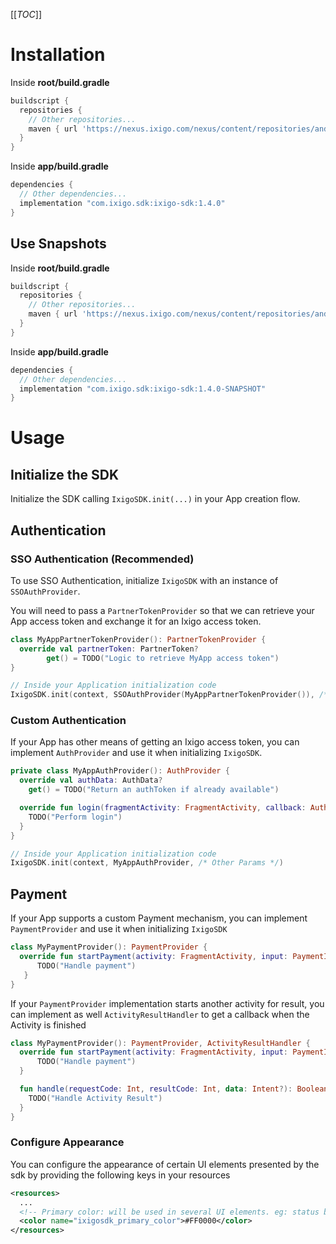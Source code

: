 [[_TOC_]]

# Installation

Inside **root/build.gradle**

```groovy
buildscript {
  repositories {
    // Other repositories...
    maven { url 'https://nexus.ixigo.com/nexus/content/repositories/androidshared' }
  }
}

```

Inside **app/build.gradle**

```groovy
dependencies {
  // Other dependencies...
  implementation "com.ixigo.sdk:ixigo-sdk:1.4.0"
}

```

## Use Snapshots

Inside **root/build.gradle**

```groovy
buildscript {
  repositories {
    // Other repositories...
    maven { url 'https://nexus.ixigo.com/nexus/content/repositories/androidshared-snapshots' }
  }
}

```

Inside **app/build.gradle**

```groovy
dependencies {
  // Other dependencies...
  implementation "com.ixigo.sdk:ixigo-sdk:1.4.0-SNAPSHOT"
}

```

# Usage

## Initialize the SDK

Initialize the SDK calling `IxigoSDK.init(...)` in your App creation flow.

## Authentication

### SSO Authentication (Recommended)

To use SSO Authentication, initialize `IxigoSDK` with an instance of `SSOAuthProvider`.

You will need to pass a `PartnerTokenProvider` so that we can retrieve your App access token and exchange it for an Ixigo access token.

```kotlin
class MyAppPartnerTokenProvider(): PartnerTokenProvider {
  override val partnerToken: PartnerToken?
        get() = TODO("Logic to retrieve MyApp access token")
}

// Inside your Application initialization code
IxigoSDK.init(context, SSOAuthProvider(MyAppPartnerTokenProvider()), /* Other Params */)

```

### Custom Authentication

If your App has other means of getting an Ixigo access token, you can implement `AuthProvider` and use it when initializing `IxigoSDK`.

```kotlin
private class MyAppAuthProvider(): AuthProvider {
  override val authData: AuthData?
    get() = TODO("Return an authToken if already available")

  override fun login(fragmentActivity: FragmentActivity, callback: AuthCallback): Boolean {
    TODO("Perform login")
  }
}

// Inside your Application initialization code
IxigoSDK.init(context, MyAppAuthProvider, /* Other Params */)

```

## Payment

If your App supports a custom Payment mechanism, you can implement `PaymentProvider` and use it when initializing `IxigoSDK`

```kotlin
class MyPaymentProvider(): PaymentProvider {
  override fun startPayment(activity: FragmentActivity, input: PaymentInput, callback: PaymentCallback): Boolean {
      TODO("Handle payment")
   }
}

```

If your `PaymentProvider` implementation starts another activity for result, you can implement as well `ActivityResultHandler` to get a callback when the Activity is finished

```kotlin
class MyPaymentProvider(): PaymentProvider, ActivityResultHandler {
  override fun startPayment(activity: FragmentActivity, input: PaymentInput, callback: PaymentCallback): Boolean {
      TODO("Handle payment")
  }

  fun handle(requestCode: Int, resultCode: Int, data: Intent?): Boolean {
    TODO("Handle Activity Result")
  }
}

```

### Configure Appearance

You can configure the appearance of certain UI elements presented by the sdk by providing the following keys in your resources

```xml
<resources>
  ...
  <!-- Primary color: will be used in several UI elements. eg: status bar bg color-->
  <color name="ixigosdk_primary_color">#FF0000</color>
</resources>

```
